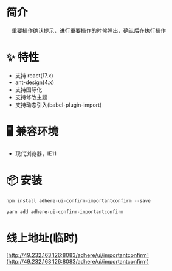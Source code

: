 # 简介
&ensp;&ensp;重要操作确认提示，进行重要操作的时候弹出，确认后在执行操作

# ✨ 特性
- 支持 react(17.x)
- ant-design(4.x)
- 支持国际化
- 支持修改主题
- 支持动态引入(babel-plugin-import)

# 🖥 兼容环境
- 现代浏览器，IE11

# 📦 安装
```javascript
npm install adhere-ui-confirm-importantconfirm --save
``` 

```javascript
yarn add adhere-ui-confirm-importantconfirm
```

# 线上地址(临时)
[http://49.232.163.126:8083/adhere/ui/importantconfirm](http://49.232.163.126:8083/adhere/ui/importantconfirm)

